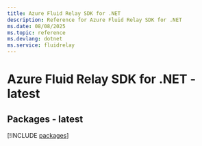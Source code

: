 ```yaml
---
title: Azure Fluid Relay SDK for .NET
description: Reference for Azure Fluid Relay SDK for .NET
ms.date: 08/08/2025
ms.topic: reference
ms.devlang: dotnet
ms.service: fluidrelay
---
```

# Azure Fluid Relay SDK for .NET - latest
## Packages - latest
[!INCLUDE [packages](fluid-relay-index.md)]